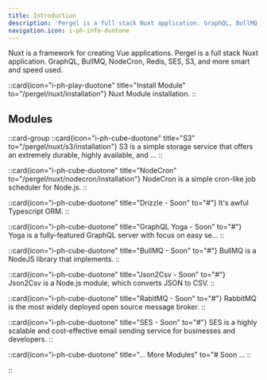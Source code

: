 ```yaml
---
title: Introduction
description: 'Pergel is a full stack Nuxt application. GraphQL, BullMQ, NodeCron, Redis, SES, S3, and more smart and speed used.'
navigation.icon: i-ph-info-duotone
---
```


Nuxt is a framework for creating Vue applications. Pergel is a full stack Nuxt application. GraphQL, BullMQ, NodeCron, Redis, SES, S3, and more smart and speed used.

::card{icon="i-ph-play-duotone" title="Install Module" to="/pergel/nuxt/installation"}
  Nuxt Module installation.
::

## Modules

::card-group
  ::card{icon="i-ph-cube-duotone" title="S3" to="/pergel/nuxt/s3/installation"}
    S3 is a simple storage service that offers an extremely durable, highly available, and ...
  ::

  ::card{icon="i-ph-cube-duotone" title="NodeCron" to="/pergel/nuxt/nodecron/installation"}
    NodeCron is a simple cron-like job scheduler for Node.js.
  ::

  ::card{icon="i-ph-cube-duotone" title="Drizzle - Soon" to="#"}
    It's awful Typescript ORM.
  ::

  ::card{icon="i-ph-cube-duotone" title="GraphQL Yoga - Soon" to="#"}
    Yoga is a fully-featured GraphQL server with focus on easy se...
  ::

  ::card{icon="i-ph-cube-duotone" title="BullMQ - Soon" to="#"}
    BullMQ is a NodeJS library that implements.
  ::

  ::card{icon="i-ph-cube-duotone" title="Json2Csv - Soon" to="#"}
    Json2Csv is a Node.js module, which converts JSON to CSV.
  ::

  ::card{icon="i-ph-cube-duotone" title="RabitMQ - Soon" to="#"}
    RabbitMQ is the most widely deployed open source message broker.
  ::

  ::card{icon="i-ph-cube-duotone" title="SES - Soon" to="#"}
    SES is a highly scalable and cost-effective email sending service for businesses and developers.
  ::

  ::card{icon="i-ph-cube-duotone" title="... More Modules" to="#
    Soon ...
  ::

::